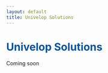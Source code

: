 ```yaml
---
layout: default
title: Univelop Solutions
---
```


# <span style="color:#0b5394">**Univelop Solutions**</span>

Coming soon
